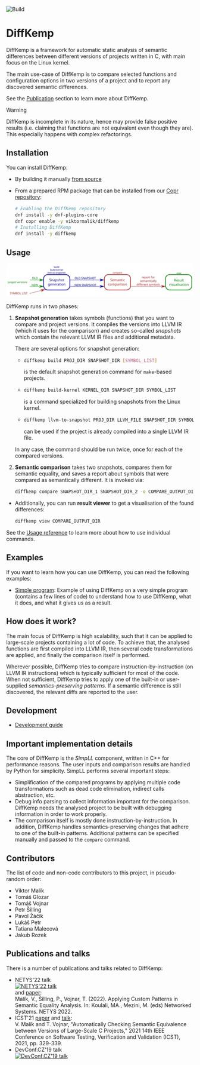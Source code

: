 ![Build](https://github.com/viktormalik/diffkemp/actions/workflows/ci.yml/badge.svg?branch=master)

# DiffKemp

DiffKemp is a framework for automatic static analysis of semantic differences
between different versions of projects written in C, with main focus on the
Linux kernel.

The main use-case of DiffKemp is to compare selected functions and configuration
options in two versions of a project and to report any discovered semantic
differences.

See the [Publication](#publications-and-talks) section to learn more about
DiffKemp.

> [!WARNING]
> DiffKemp is incomplete in its nature, hence may provide false positive
results (i.e. claiming that functions are not equivalent even though they are).
This especially happens with complex refactorings.

## Installation

You can install DiffKemp:

- By building it manually [from source](docs/installation.md)
- From a prepared RPM package that can be installed from our
  [Copr repository](https://copr.fedorainfracloud.org/coprs/viktormalik/diffkemp/):

  ```sh
  # Enabling the DiffKemp repository
  dnf install -y dnf-plugins-core
  dnf copr enable -y viktormalik/diffkemp
  # Installing DiffKemp
  dnf install -y diffkemp
  ```

## Usage

![DiffKemp commands](docs/img/commands.svg)

DiffKemp runs in two phases:

1. **Snapshot generation** takes symbols (functions) that you want to compare
   and project versions. It compiles the versions into LLVM IR
   (which it uses for the comparison) and creates
   so-called *snapshots* which contain the relevant LLVM IR files and
   additional metadata.

   There are several options for snapshot generation:
     - ```sh
       diffkemp build PROJ_DIR SNAPSHOT_DIR [SYMBOL_LIST]
       ```
       is the default snapshot generation command for `make`-based projects.
     - ```sh
       diffkemp build-kernel KERNEL_DIR SNAPSHOT_DIR SYMBOL_LIST
       ```
       is a command specialized for building snapshots from the Linux kernel.
     - ```sh
       diffkemp llvm-to-snapshot PROJ_DIR LLVM_FILE SNAPSHOT_DIR SYMBOL_LIST
       ```
       can be used if the project is already compiled into a single LLVM IR file.

   In any case, the command should be run twice, once for each of the compared
   versions.

2. **Semantic comparison** takes two snapshots, compares them for semantic
   equality, and saves a report about symbols that were compared as semantically
   different. It is invoked via:

    ```sh
    diffkemp compare SNAPSHOT_DIR_1 SNAPSHOT_DIR_2 -o COMPARE_OUTPUT_DIR
    ```

- Additionally, you can run **result viewer** to get a visualisation of
  the found differences:

  ```sh
  diffkemp view COMPARE_OUTPUT_DIR
  ```

See the [Usage reference](docs/usage.md) to learn more about how to use
individual commands.

## Examples

If you want to learn how you can use DiffKemp, you can read the following
examples:

- [Simple program](docs/examples/simple_program.md): Example of using DiffKemp
  on a very simple program (contains a few lines of code) to understand how to
  use DiffKemp, what it does, and what it gives us as a result.

## How does it work?

The main focus of DiffKemp is high scalability, such that it can be applied to
large-scale projects containing a lot of code. To achieve that, the analysed
functions are first compiled into LLVM IR, then several code transformations are
applied, and finally the comparison itself is performed.

Wherever possible, DiffKemp tries to compare instruction-by-instruction (on LLVM
IR instructions) which is typically sufficient for most of the code. When not
sufficient, DiffKemp tries to apply one of the built-in or user-supplied
*semantics-preserving patterns*. If a semantic difference is still discovered,
the relevant diffs are reported to the user.

## Development

- [Development guide](docs/development.md)

## Important implementation details

The core of DiffKemp is the *SimpLL* component, written in C++ for performance
reasons. The user inputs and comparison results are handled by Python for
simplicity. SimpLL performs several important steps:

- Simplification of the compared programs by applying multiple code
  transformations such as dead code elimination, indirect calls abstraction,
  etc.
- Debug info parsing to collect information important for the comparison.
  DiffKemp needs the analysed project to be built with debugging information in
  order to work properly.
- The comparison itself is mostly done instruction-by-instruction. In addition,
  DiffKemp handles semantics-preserving changes that adhere to one of the
  built-in patterns. Additional patterns can be specified manually and passed to
  the `compare` command.

## Contributors

The list of code and non-code contributors to this project, in pseudo-random
order:
- Viktor Malík
- Tomáš Glozar
- Tomáš Vojnar
- Petr Šilling
- Pavol Žáčik
- Lukáš Petr
- Tatiana Malecová
- Jakub Rozek

## Publications and talks

There is a number of publications and talks related to DiffKemp:

- NETYS'22 talk  
  [![NETYS'22 talk](http://img.youtube.com/vi/FPOUfgorF8s/0.jpg)](https://www.youtube.com/watch?v=FPOUfgorF8s)  
  and [paper](https://link.springer.com/chapter/10.1007/978-3-031-17436-0_18):  
  Malík, V., Šilling, P., Vojnar, T. (2022). Applying Custom Patterns in
  Semantic Equality Analysis. In: Koulali, MA., Mezini, M. (eds) Networked
  Systems. NETYS 2022.
- ICST'21 [paper](https://ieeexplore.ieee.org/document/9438578)
  and [talk](https://zenodo.org/record/4658966):  
  V. Malík and T. Vojnar, "Automatically Checking Semantic Equivalence between
  Versions of Large-Scale C Projects," 2021 14th IEEE Conference on Software
  Testing, Verification and Validation (ICST), 2021, pp. 329-339.
- DevConf.CZ'19 talk  
  [![DevConf.CZ'19 talk](http://img.youtube.com/vi/PUZSaLf9exg/0.jpg)](https://www.youtube.com/watch?v=PUZSaLf9exg)
